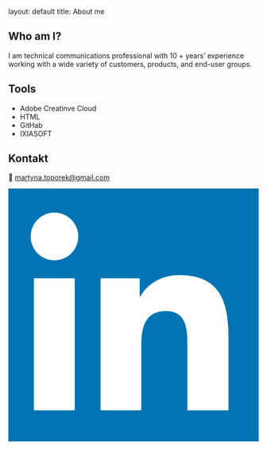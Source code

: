 layout: default
title: About me

## Who am I?
I am technical communications professional with 10 + years’ experience working with a wide variety of customers, products, and end-user groups. 

## Tools
- Adobe Creatinve Cloud
- HTML
- GitHab
- IXIASOFT

## Kontakt
📨 martyna.toporek@gmail.com

![[LinkedIn]](https://github.com/martynasarpkaya/martynatoporek.github.io/blob/main/images/LinkedIn_logo.png)
